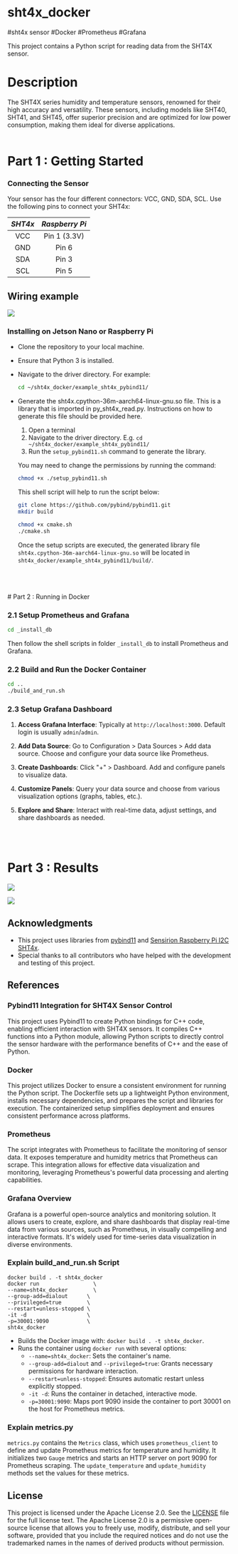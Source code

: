 # sht4x_docker
#sht4x sensor #Docker #Prometheus #Grafana

This project contains a Python script for reading data from the SHT4X sensor.

# Description
The SHT4X series humidity and temperature sensors, renowned for their high accuracy and versatility. These sensors, including models like SHT40, SHT41, and SHT45, offer superior precision and are optimized for low power consumption, making them ideal for diverse applications.
<br>
<br>

# Part 1 : Getting Started

### Connecting the Sensor

Your sensor has the four different connectors: VCC, GND, SDA, SCL. Use
the following pins to connect your SHT4x:

 *SHT4x*  |    *Raspberry Pi*
 :------: | :------------------:
   VCC    |        Pin 1 (3.3V)
   GND    |        Pin 6
   SDA    |        Pin 3
   SCL    |        Pin 5

## Wiring example
![](reference/hardware.jpeg)   

### Installing on Jetson Nano or Raspberry Pi
 - Clone the repository to your local machine.
 - Ensure that Python 3 is installed.
 - Navigate to the driver directory. For example:
    ```bash
    cd ~/sht4x_docker/example_sht4x_pybind11/
    ```
 - Generate the sht4x.cpython-36m-aarch64-linux-gnu.so file. This is a library that is imported in py_sht4x_read.py. Instructions on how to generate this file should be provided here.

    1. Open a terminal
    2. Navigate to the driver directory. E.g. `cd ~/sht4x_docker/example_sht4x_pybind11/`
    3. Run the `setup_pybind11.sh` command to generate the library. 
    
    You may need to change the permissions by running the command:
    ```bash
    chmod +x ./setup_pybind11.sh
    ```
    This shell script will help to run the script below:
    ```bash
    git clone https://github.com/pybind/pybind11.git
    mkdir build

    chmod +x cmake.sh
    ./cmake.sh
    ```

    Once the setup scripts are executed, the generated library file `sht4x.cpython-36m-aarch64-linux-gnu.so` will be located in `sht4x_docker/example_sht4x_pybind11/build/`.
<br>
<br>
<br>
# Part 2 : Running in Docker

### 2.1 Setup Prometheus and Grafana
   ```bash
   cd _install_db
   ```

Then follow the shell scripts in folder `_install_db` to install Prometheus and Grafana.

### 2.2 Build and Run the Docker Container
   ```bash
   cd ..
   ./build_and_run.sh
   ```
### 2.3 Setup Grafana Dashboard
1. **Access Grafana Interface**: Typically at `http://localhost:3000`. Default login is usually `admin`/`admin`.

2. **Add Data Source**: Go to Configuration > Data Sources > Add data source. Choose and configure your data source like Prometheus.

3. **Create Dashboards**: Click "+" > Dashboard. Add and configure panels to visualize data.

4. **Customize Panels**: Query your data source and choose from various visualization options (graphs, tables, etc.).

5. **Explore and Share**: Interact with real-time data, adjust settings, and share dashboards as needed.

<br>
<br>

# Part 3 : Results


![](reference/result.png)  

![](reference/result2.jpeg)  

## Acknowledgments

- This project uses libraries from [pybind11](https://github.com/pybind/pybind11) and [Sensirion Raspberry Pi I2C SHT4x](https://github.com/Sensirion/raspberry-pi-i2c-sht4x).
- Special thanks to all contributors who have helped with the development and testing of this project.

## References

### Pybind11 Integration for SHT4X Sensor Control
This project uses Pybind11 to create Python bindings for C++ code, enabling efficient interaction with SHT4X sensors. It compiles C++ functions into a Python module, allowing Python scripts to directly control the sensor hardware with the performance benefits of C++ and the ease of Python.

### Docker
This project utilizes Docker to ensure a consistent environment for running the Python script. The Dockerfile sets up a lightweight Python environment, installs necessary dependencies, and prepares the script and libraries for execution. The containerized setup simplifies deployment and ensures consistent performance across platforms.

### Prometheus
The script integrates with Prometheus to facilitate the monitoring of sensor data. It exposes temperature and humidity metrics that Prometheus can scrape. This integration allows for effective data visualization and monitoring, leveraging Prometheus's powerful data processing and alerting capabilities.

### Grafana Overview
Grafana is a powerful open-source analytics and monitoring solution. It allows users to create, explore, and share dashboards that display real-time data from various sources, such as Prometheus, in visually compelling and interactive formats. It's widely used for time-series data visualization in diverse environments.

### Explain build_and_run.sh Script
   ```docker
   docker build . -t sht4x_docker
   docker run                 \
   --name=sht4x_docker        \
   --group-add=dialout      \
   --privileged=true        \
   --restart=unless-stopped \
   -it -d                   \
   -p=30001:9090            \
   sht4x_docker
   ```
- Builds the Docker image with: `docker build . -t sht4x_docker`.
- Runs the container using `docker run` with several options:
  - `--name=sht4x_docker`: Sets the container's name.
  - `--group-add=dialout` and `--privileged=true`: Grants necessary permissions for hardware interaction.
  - `--restart=unless-stopped`: Ensures automatic restart unless explicitly stopped.
  - `-it -d`: Runs the container in detached, interactive mode.
  - `-p=30001:9090`: Maps port 9090 inside the container to port 30001 on the host for Prometheus metrics.



### Explain metrics.py

`metrics.py` contains the `Metrics` class, which uses `prometheus_client` to define and update Prometheus metrics for temperature and humidity. It initializes two `Gauge` metrics and starts an HTTP server on port 9090 for Prometheus scraping. The `update_temperature` and `update_humidity` methods set the values for these metrics.


## License

This project is licensed under the Apache License 2.0. See the [LICENSE](LICENSE) file for the full license text. The Apache License 2.0 is a permissive open-source license that allows you to freely use, modify, distribute, and sell your software, provided that you include the required notices and do not use the trademarked names in the names of derived products without permission.